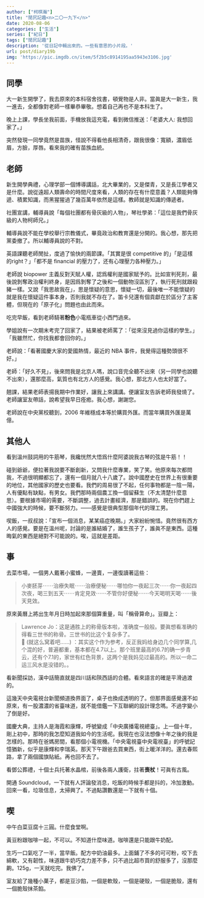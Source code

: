 ```yaml
---
author: ["柯棋瀚"]
title: "閒凥記趣<n>二〇一九下</n>"
date: 2020-08-06
categories: ["生活"]
series: ["紀日"]
tags: ["閒凥記趣"]
description: '從日記中輯出來的。一些有意思的小片段。'
url: post/diary19b
img: 'https://pic.imgdb.cn/item/5f2b5c8914195aa5943e3106.jpg'
---
```


## 同學

大一新生開學了，我去原來的本科宿舍找書，頓覺物是人非。當眞是大一新生，我一進去，全都像對老師一樣畢恭畢敬。想着自己再也不是本科生了。

晚上上課，學長坐我前面，手機放我這充電，看到微信推送：「老婆大人: 我想回家了。」

突然發現一同學竟然是苗族，怪說不得看他長相清奇，跟我很像：寬額，濃眉低眉，方臉，厚唇。看來我的確有苗族血統。

## 老師

新生開學典禮，心理学部一個博導講話，北大畢業的，又是傑青，又是長江學者又是什麼。說從遠超人類壽命的時間尺度來看，人類的存在有什麼意義？人類能夠傳遞、積累知識，而黑猩猩過了幾百萬年依然是這樣。教師就是知識的傳遞者。

社團宣講，輔導員說「每個社團都有骨灰級的人物」，琴社學弟：「這位是我們骨灰級的人物柯師兄。」

輔導員說不能在學校舉行宗教儀式，畢竟政治和教育還是分開的。我心想，那先把黨委撤了。所以輔導員說的不對。

英語課聽老師閒扯，度過了愉快的兩節課。「其實是很 competitive 的」「是這樣的right？」「都不是 financial 的壓力了，还有心理壓力各种壓力。」

老師說 biopower 主義反對天賦人權，認爲權利是國家賦予的。比如宣判死㓝，最後說剝奪政治權利終身，是因爲剝奪了之後和一個動物沒區別了，執行死刑就跟殺豬一樣。又說「我思故我在」，思是懷疑的意思，懷疑一切，最後唯一不能懷疑的就是我在懷疑這件事本身，否則我就不存在了。笛卡兒還有個貢獻在於區分了主客體，但現在的「原子化」問題也由此而來。

吃完早飯，看到老師騎著<b>粉色</b>小電瓶車從小西門過來。

學姐說有一次期末考完了回家了，結果被老師罵了：「從來沒見過你這樣的學生。」「我雖然忙，你找我都會回你的。」

老師說：「看著國慶大家的愛國熱情，最近的 NBA 事件，我覺得這種勢頭很不好。」

老師：「好久不見」，後來問我是北京人嗎，說口音完全聽不出來（另一同學也說聽不出來），還那麼高，氣質也有北方人的感覺。我心想，那北方人也太好當了。

翹課，結果老師表揚我期中作業好，讓我上來講講。便讓室友告訴老師我發燒了。老師讓室友帶話，說希望我早日痊癒。我心想，謝謝您。

老師說在中央黨校聽到，2006 年維穩成本等於購買外匯。而當年購買外匯是萬億。

## 其他人

看到溫州鼓詞用的牛筋琴，我纔恍然大悟爲什麼阿婆說我古琴的弦是牛筋！！

碰到爺爺，便拉著我說要不斷創新，又問我什麼專業，笑了笑。他原來每次都問我，不過很明顯都忘了，還有一個月就八十八歲了。說中國歷史在世界上有很重要的地位，其他國家的歷史也要看。我們的<v>周易</v>很了不起，任何事物都是一陰一陽，人有優點有缺點，有男女。我們那時兩個農工換一個留蘇生（不太清楚什麼意思）。要根據市場的需要，不斷調整，過去計畫經濟，那是錯誤的。現在你們趕上中國強大的時候，要不斷努力。——感覺是很典型那個年代的理工男。

喫飯，一叔叔說：「宣布一個消息，某某癌症晚期。」大家紛紛惋惜。竟然很有西方人的感覺。要是在溫州呢，討論的是誰結婚了，誰生孩子了，誰眞不是東西。這種晦氣的東西是絕對不可能說的。唉，這就是差距。

## 事

去菜市場，一個男人戴著小蜜蜂，一邊賣，一邊復讀著這些：

> 小麥胚芽⋯⋯治療失眠⋯⋯治療便秘⋯⋯哪怕你一夜起三次⋯⋯你一夜起四次夜，喝三到五天⋯⋯肯定見效⋯⋯不管你好便秘⋯⋯今天喝明天喝⋯⋯後天見效。

原來黃曆上將出生年月日時加起來那個算重量，叫「稱骨算命」。豆瓣上：

> Lawrence Jo：这是通胜上的称骨版本啦，准确度一般般。要眞想看准确的得看三世书的称骨。三世书的比这个复杂多了。  
> 👾 (就这么窝着吧……) ：其实这个作为参考，反正我妈给身边几个同学算,几个混的好，普遍都重，基本都在4.7以上。那个班里最高的6.7的确一步青云，还有个7.1的，家世有红色背景，这两个是我妈见过最高的。所以一命二运三风水是没错的。。

看新聞採訪，漢中話簡直就是四川話和陝西話的合體。看來語言的確是平滑過渡的。

這幾天中央電視台新聞頻道換界面了，桌子也換成透明的了。但那界面感覺還不如原來，有一股濃濃的省臺味道，就不能借鑑一下互聯網的設計理念嗎。不過字變小了倒是好。

國慶大典，主持人是海霞和康輝，呼號變成「中央廣播電視總臺」。上一個十年，剛上初中，那時的我怎麼知道我如今的生活呢。我現在也沒法想像十年之後的我是怎樣的。那時在爸媽房間，看那個小電視機。「中央電視臺中央電視臺」的呼號記憶猶新，似乎是康輝和李瑞英。那天下午跟爸去買東西，街上暖洋洋的。還去春熙路，拿了兩個國旗貼紙。再也回不去了。

看鄧公葬禮，十個士兵托著水晶棺，前後各兩人護衛，拄著<b>喪杖</b>！可眞有古風。

開通 Soundcloud，一下就有人評論發消息，吃飯的時候手都是抖的，冷加激動。回來一看，垃圾信息，太掃興了。不過點讚數還是一下就有十個。

## 喫

中午白菜豆腐十三圓。什麼食堂啊。


黃豆粉跟咖啡一起，不可以。不知道什麼味道。咖啡還是只能跟牛奶配。

生巧一口氣吃了一半，當早飯。配方中奶油最多。上面鋪了不多的可可粉，咬下去綿軟，又有韌性，味道跟牛奶巧克力差不多，只不過比超市買的舒服多了，沒那麼齁。125g，一天就吃完。我佛了。

室友給了幾種小菓子，都是豆沙餡，一個是軟殼，一個是硬殼，一個是脆殼，還有一個脆殼抹茶餡。

